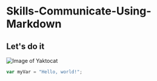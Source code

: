 # Skills-Communicate-Using-Markdown
## Let's do it
![Image of Yaktocat](https://octodex.github.com/images/yaktocat.png)
``` javascript
var myVar = "Hello, world!";
```
